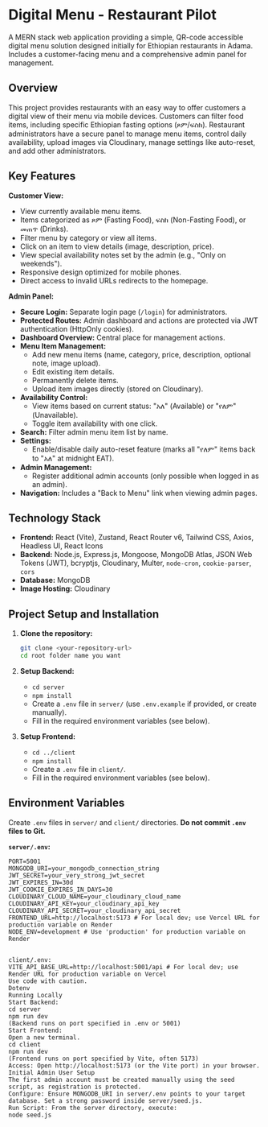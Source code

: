 # Digital Menu - Restaurant Pilot

A MERN stack web application providing a simple, QR-code accessible digital menu solution designed initially for Ethiopian restaurants in Adama. Includes a customer-facing menu and a comprehensive admin panel for management.

## Overview

This project provides restaurants with an easy way to offer customers a digital view of their menu via mobile devices. Customers can filter food items, including specific Ethiopian fasting options (ጾም/ፍስክ). Restaurant administrators have a secure panel to manage menu items, control daily availability, upload images via Cloudinary, manage settings like auto-reset, and add other administrators.

## Key Features

**Customer View:**

*   View currently available menu items.
*   Items categorized as ጾም (Fasting Food), ፍስክ (Non-Fasting Food), or መጠጥ (Drinks).
*   Filter menu by category or view all items.
*   Click on an item to view details (image, description, price).
*   View special availability notes set by the admin (e.g., "Only on weekends").
*   Responsive design optimized for mobile phones.
*   Direct access to invalid URLs redirects to the homepage.

**Admin Panel:**

*   **Secure Login:** Separate login page (`/login`) for administrators.
*   **Protected Routes:** Admin dashboard and actions are protected via JWT authentication (HttpOnly cookies).
*   **Dashboard Overview:** Central place for management actions.
*   **Menu Item Management:**
    *   Add new menu items (name, category, price, description, optional note, image upload).
    *   Edit existing item details.
    *   Permanently delete items.
    *   Upload item images directly (stored on Cloudinary).
*   **Availability Control:**
    *   View items based on current status: "አለ" (Available) or "የለም" (Unavailable).
    *   Toggle item availability with one click.
*   **Search:** Filter admin menu item list by name.
*   **Settings:**
    *   Enable/disable daily auto-reset feature (marks all "የለም" items back to "አለ" at midnight EAT).
*   **Admin Management:**
    *   Register additional admin accounts (only possible when logged in as an admin).
*   **Navigation:** Includes a "Back to Menu" link when viewing admin pages.

## Technology Stack

*   **Frontend:** React (Vite), Zustand, React Router v6, Tailwind CSS, Axios, Headless UI, React Icons
*   **Backend:** Node.js, Express.js, Mongoose, MongoDB Atlas, JSON Web Tokens (JWT), bcryptjs, Cloudinary, Multer, `node-cron`, `cookie-parser`, `cors`
*   **Database:** MongoDB
*   **Image Hosting:** Cloudinary

## Project Setup and Installation

1.  **Clone the repository:**
    ```bash
    git clone <your-repository-url>
    cd root folder name you want
    ```

2.  **Setup Backend:**
    *   `cd server`
    *   `npm install`
    *   Create a `.env` file in `server/` (use `.env.example` if provided, or create manually).
    *   Fill in the required environment variables (see below).

3.  **Setup Frontend:**
    *   `cd ../client`
    *   `npm install`
    *   Create a `.env` file in `client/`.
    *   Fill in the required environment variables (see below).

## Environment Variables

Create `.env` files in `server/` and `client/` directories. **Do not commit `.env` files to Git.**

**`server/.env`:**

```dotenv
PORT=5001
MONGODB_URI=your_mongodb_connection_string
JWT_SECRET=your_very_strong_jwt_secret
JWT_EXPIRES_IN=30d
JWT_COOKIE_EXPIRES_IN_DAYS=30
CLOUDINARY_CLOUD_NAME=your_cloudinary_cloud_name
CLOUDINARY_API_KEY=your_cloudinary_api_key
CLOUDINARY_API_SECRET=your_cloudinary_api_secret
FRONTEND_URL=http://localhost:5173 # For local dev; use Vercel URL for production variable on Render
NODE_ENV=development # Use 'production' for production variable on Render


client/.env:
VITE_API_BASE_URL=http://localhost:5001/api # For local dev; use Render URL for production variable on Vercel
Use code with caution.
Dotenv
Running Locally
Start Backend:
cd server
npm run dev
(Backend runs on port specified in .env or 5001)
Start Frontend:
Open a new terminal.
cd client
npm run dev
(Frontend runs on port specified by Vite, often 5173)
Access: Open http://localhost:5173 (or the Vite port) in your browser.
Initial Admin User Setup
The first admin account must be created manually using the seed script, as registration is protected.
Configure: Ensure MONGODB_URI in server/.env points to your target database. Set a strong password inside server/seed.js.
Run Script: From the server directory, execute:
node seed.js
